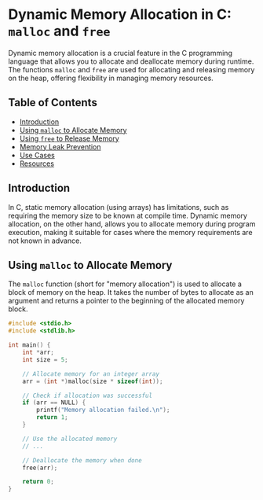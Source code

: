 # Dynamic Memory Allocation in C: `malloc` and `free`

Dynamic memory allocation is a crucial feature in the C programming language that allows you to allocate and deallocate memory during runtime. The functions `malloc` and `free` are used for allocating and releasing memory on the heap, offering flexibility in managing memory resources.

## Table of Contents

- [Introduction](#introduction)
- [Using `malloc` to Allocate Memory](#using-malloc-to-allocate-memory)
- [Using `free` to Release Memory](#using-free-to-release-memory)
- [Memory Leak Prevention](#memory-leak-prevention)
- [Use Cases](#use-cases)
- [Resources](#resources)

## Introduction

In C, static memory allocation (using arrays) has limitations, such as requiring the memory size to be known at compile time. Dynamic memory allocation, on the other hand, allows you to allocate memory during program execution, making it suitable for cases where the memory requirements are not known in advance.

## Using `malloc` to Allocate Memory

The `malloc` function (short for "memory allocation") is used to allocate a block of memory on the heap. It takes the number of bytes to allocate as an argument and returns a pointer to the beginning of the allocated memory block.

```c
#include <stdio.h>
#include <stdlib.h>

int main() {
    int *arr;
    int size = 5;

    // Allocate memory for an integer array
    arr = (int *)malloc(size * sizeof(int));

    // Check if allocation was successful
    if (arr == NULL) {
        printf("Memory allocation failed.\n");
        return 1;
    }

    // Use the allocated memory
    // ...

    // Deallocate the memory when done
    free(arr);

    return 0;
}
